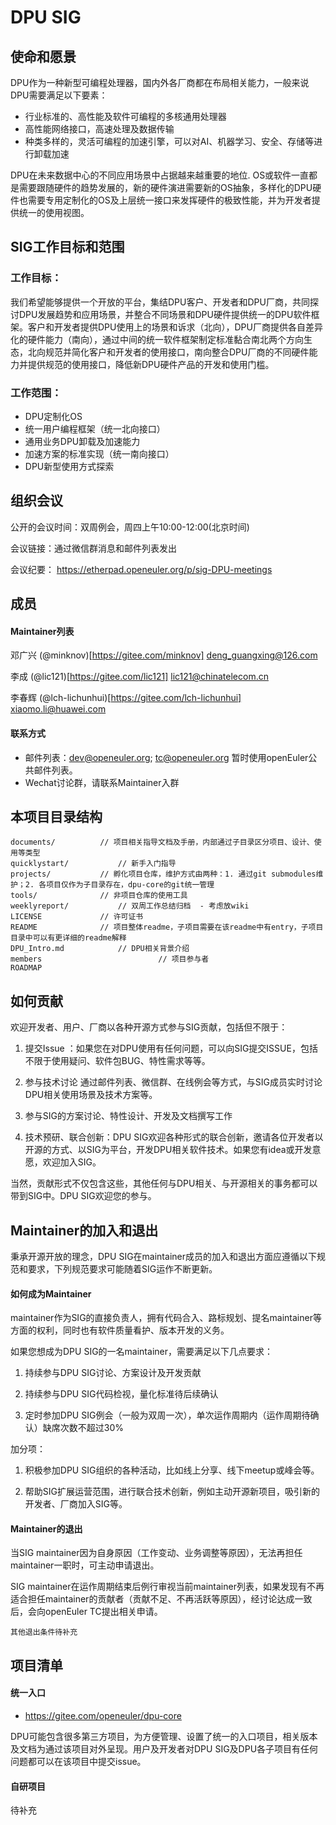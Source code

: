 # DPU SIG

## 使命和愿景
DPU作为一种新型可编程处理器，国内外各厂商都在布局相关能力，一般来说DPU需要满足以下要素：

- 行业标准的、高性能及软件可编程的多核通用处理器
- 高性能网络接口，高速处理及数据传输
- 种类多样的，灵活可编程的加速引擎，可以对AI、机器学习、安全、存储等进行卸载加速

DPU在未来数据中心的不同应用场景中占据越来越重要的地位. OS或软件一直都是需要跟随硬件的趋势发展的，新的硬件演进需要新的OS抽象，多样化的DPU硬件也需要专用定制化的OS及上层统一接口来发挥硬件的极致性能，并为开发者提供统一的使用视图。

## SIG工作目标和范围

### 工作目标：

我们希望能够提供一个开放的平台，集结DPU客户、开发者和DPU厂商，共同探讨DPU发展趋势和应用场景，并整合不同场景和DPU硬件提供统一的DPU软件框架。客户和开发者提供DPU使用上的场景和诉求（北向），DPU厂商提供各自差异化的硬件能力（南向），通过中间的统一软件框架制定标准黏合南北两个方向生态，北向规范并简化客户和开发者的使用接口，南向整合DPU厂商的不同硬件能力并提供规范的使用接口，降低新DPU硬件产品的开发和使用门槛。

### 工作范围：

- DPU定制化OS
- 统一用户编程框架（统一北向接口）
- 通用业务DPU卸载及加速能力
- 加速方案的标准实现（统一南向接口）
- DPU新型使用方式探索

## 组织会议

公开的会议时间：双周例会，周四上午10:00-12:00(北京时间)

会议链接：通过微信群消息和邮件列表发出

会议纪要： https://etherpad.openeuler.org/p/sig-DPU-meetings

## 成员

#### Maintainer列表

邓广兴 (@minknov)[https://gitee.com/minknov] deng_guangxing@126.com

李成 (@lic121)[https://gitee.com/lic121] lic121@chinatelecom.cn

李春辉 (@lch-lichunhui)[https://gitee.com/lch-lichunhui] xiaomo.li@huawei.com

#### 联系方式

- 邮件列表：dev@openeuler.org; tc@openeuler.org 暂时使用openEuler公共邮件列表。
- Wechat讨论群，请联系Maintainer入群


## 本项目目录结构

```
documents/			// 项目相关指导文档及手册，内部通过子目录区分项目、设计、使用等类型
quicklystart/			// 新手入门指导
projects/			// 孵化项目仓库，维护方式由两种：1. 通过git submodules维护；2. 各项目仅作为子目录存在，dpu-core的git统一管理
tools/				// 非项目仓库的使用工具
weeklyreport/			// 双周工作总结归档  - 考虑放wiki
LICENSE				// 许可证书
README				// 项目整体readme，子项目需要在该readme中有entry，子项目目录中可以有更详细的readme解释
DPU_Intro.md			// DPU相关背景介绍
members                          // 项目参与者
ROADMAP
```

## 如何贡献

欢迎开发者、用户、厂商以各种开源方式参与SIG贡献，包括但不限于：

1. 提交Issue ：如果您在对DPU使用有任何问题，可以向SIG提交ISSUE，包括不限于使用疑问、软件包BUG、特性需求等等。

2. 参与技术讨论 通过邮件列表、微信群、在线例会等方式，与SIG成员实时讨论DPU相关使用场景及技术方案等。

3. 参与SIG的方案讨论、特性设计、开发及文档撰写工作

4. 技术预研、联合创新：DPU SIG欢迎各种形式的联合创新，邀请各位开发者以开源的方式、以SIG为平台，开发DPU相关软件技术。如果您有idea或开发意愿，欢迎加入SIG。

当然，贡献形式不仅包含这些，其他任何与DPU相关、与开源相关的事务都可以带到SIG中。DPU SIG欢迎您的参与。


## Maintainer的加入和退出

秉承开源开放的理念，DPU SIG在maintainer成员的加入和退出方面应遵循以下规范和要求，下列规范要求可能随着SIG运作不断更新。

#### 如何成为Maintainer

maintainer作为SIG的直接负责人，拥有代码合入、路标规划、提名maintainer等方面的权利，同时也有软件质量看护、版本开发的义务。

如果您想成为DPU SIG的一名maintainer，需要满足以下几点要求：

1. 持续参与DPU SIG讨论、方案设计及开发贡献

2. 持续参与DPU SIG代码检视，量化标准待后续确认

3. 定时参加DPU SIG例会（一般为双周一次），单次运作周期内（运作周期待确认）缺席次数不超过30%


加分项：

1. 积极参加DPU SIG组织的各种活动，比如线上分享、线下meetup或峰会等。

2. 帮助SIG扩展运营范围，进行联合技术创新，例如主动开源新项目，吸引新的开发者、厂商加入SIG等。

#### Maintainer的退出

当SIG maintainer因为自身原因（工作变动、业务调整等原因），无法再担任maintainer一职时，可主动申请退出。

SIG maintainer在运作周期结束后例行审视当前maintainer列表，如果发现有不再适合担任maintainer的贡献者（贡献不足、不再活跃等原因），经讨论达成一致后，会向openEuler TC提出相关申请。

`其他退出条件待补充`

## 项目清单

#### 统一入口

- <https://gitee.com/openeuler/dpu-core>

DPU可能包含很多第三方项目，为方便管理、设置了统一的入口项目，相关版本及文档为通过该项目对外呈现。用户及开发者对DPU SIG及DPU各子项目有任何问题都可以在该项目中提交issue。

#### 自研项目

待补充
